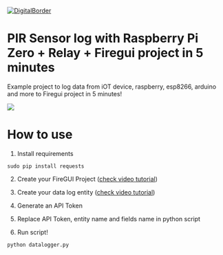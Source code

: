 <a href="https://www.digitalborder.net"><img src="http://digitalborder.net/wp-content/uploads/2016/10/cropped-digital-border-150x150.png" title="DigitalBorder" alt="DigitalBorder"></a>

# PIR Sensor log with Raspberry Pi Zero + Relay + Firegui project in 5 minutes

Example project to log data from iOT device, raspberry, esp8266, arduino and more to Firegui project in 5 minutes!

<a href="https://www.youtube.com/watch?v=Dc9oR4Ri2Gk" target="_blank">
<img src="https://personal-kanban-board.firegui.com/images/codecanyon/youtube.png" />
</a>

# How to use
1. Install requirements

```shell
sudo pip install requests
```

2. Create your FireGUI Project (<a href="">check video tutorial</a>)

3. Create your data log entity (<a href="">check video tutorial</a>)

4. Generate an API Token

5. Replace API Token, entity name and fields name in python script

6. Run script!

```shell
python datalogger.py
```

